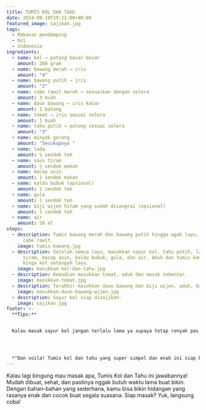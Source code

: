 ```yaml
---
title: TUMIS KOL DAN TAHU
date: 2024-09-19T19:11:00+08:00
featured_image: sajikan.jpg
tags:
  - Makanan pendamping
  - Kol
  - Indonesia
ingredients:
  - name: kol → potong besar-besar
    amount: 200 gram
  - name: bawang merah → iris
    amount: "4"
  - name: bawang putih → iris
    amount: "2"
  - name: cabe rawit merah → sesuaikan dengan selera
    amount: 3 buah
  - name: daun bawang → iris kasar
    amount: 1 batang
  - name: tomat → iris sesuai selera
    amount: 1 buah
  - name: tahu putih → potong sesuai selera
    amount: "3"
  - name: minyak goreng
    amount: "Secukupnya "
  - name: lada
    amount: ¼ sendok teh
  - name: saus tiram
    amount: ½ sendok makan
  - name: kecap asin
    amount: 1 sendok makan
  - name: kaldu bubuk (opsional)
    amount: 1 sendok teh
  - name: gula
    amount: 1 sendok teh
  - name: biji wijen hitam yang sudah disangrai (opsional)
    amount: 1 sendok teh
  - name: air
    amount: 50 ml
steps:
  - description: Tumis bawang merah dan bawang putih hingga agak layu, lalu masukkan
      cabe rawit.
    image: tumis-bawang.jpg
  - description: Setelah semua layu, masukkan sayur kol, tahu putih, lada, saus
      tiram, kecap asin, kaldu bubuk, gula, dan air. Aduk dan tumis kembali
      hinga kol setengah layu.
    image: masukkan-kol-dan-tahu.jpg
  - description: Kemudian masukkan tomat, aduk dan masak sebentar.
    image: masukkan-tomat.jpg
  - description: Terakhir masukkan daun bawang dan biji wijen, aduk, dan matikan api.
    image: masukkan-daun-bawang-wijen.jpg
  - description: Sayur kol siap disajikan.
    image: sajikan.jpg
footer: >-
  **Tips:**


  Kalau masak sayur kol jangan terlalu lama ya supaya tetap renyah pas dimakan.




  *"Dan voila! Tumis kol dan tahu yang super simpel dan enak ini siap kamu nikmati. Rasanya tastilicious banget, cocok buat lauk harian atau sekadar ngemil sehat. Selamat mencoba!"*
---
```

Kalau lagi bingung mau masak apa, Tumis Kol dan Tahu ini jawabannya! Mudah dibuat, sehat, dan pastinya nggak butuh waktu lama buat bikin. Dengan bahan-bahan yang sederhana, kamu bisa bikin hidangan yang rasanya enak dan cocok buat segala suasana. Siap masak? Yuk, langsung coba!
